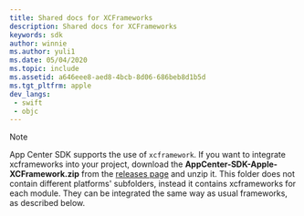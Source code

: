 ```yaml
---
title: Shared docs for XCFrameworks
description: Shared docs for XCFrameworks
keywords: sdk
author: winnie
ms.author: yuli1
ms.date: 05/04/2020
ms.topic: include
ms.assetid: a646eee8-aed8-4bcb-8d06-686beb8d1b5d
ms.tgt_pltfrm: apple
dev_langs:  
 - swift
 - objc
---
```


> [!NOTE]
> App Center SDK supports the use of `xcframework`. If you want to integrate xcframeworks into your project, download the **AppCenter-SDK-Apple-XCFramework.zip** from the [releases page](https://github.com/microsoft/appcenter-sdk-apple/releases) and unzip it. This folder does not contain different platforms' subfolders, instead it contains xcframeworks for each module. They can be integrated the same way as usual frameworks, as described below.